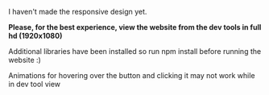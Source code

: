 I haven't made the responsive design yet.

**Please, for the best experience, view the website from the dev tools in full hd (1920x1080)**

Additional libraries have been installed so run npm install before running the website :)

Animations for hovering over the button and clicking it may not work while in dev tool view

